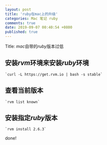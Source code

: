 ```yaml
---
layout: post
title: 'ruby在mac上的升级'
categories: Mac 笔记 ruby
comments: true
date: 2019-09-07 00:40:54 +0800
published: true
---
```


Title: *mac*自带的*ruby*版本过低

## 安装*rvm*环境来安装*ruby*环境

    `curl -L https://get.rvm.io | bash -s stable`

## 查看当前版本

    `rvm list known`

## 安装指定*ruby*版本

    `rvm install 2.6.3`

done!
